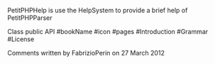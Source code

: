 PetitPHPHelp is use the HelpSystem to provide a brief help of PetitPHPParser

Class public API
		#bookName 	#icon 	#pages 	#Introduction 	#Grammar 	#License

Comments written by FabrizioPerin on 27 March 2012
